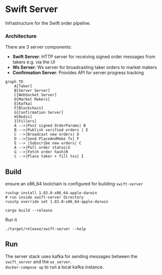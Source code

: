 # Swift Server

Infrastructure for the Swift order pipeline.

### Architecture

There are 3 server components:

- **Swift Server**: HTTP server for receiving signed order messages from takers e.g. via the UI
- **Ws Server**: Ws server for broadcasting taker orders to market makers
- **Confirmation Server**: Provides API for server progress tracking

```mermaid
graph TD
    A[Taker]
    B[Server Server]
    C[WebSocket Server]
    D[Market Makers]
    E[Kafka]
    F[Blockchain]
    G[Confirmation Server]
    H[Redis]
    I[Fillers]
    A -->|Post signed OrderParams| B
    B -->|Publish verified orders | E
    C -->|Broadcast new orders| D
    D -->|Send PlaceAndMake Tx| F
    E --> |Subscribe new orders| C
    A -->|Poll order status|G
    G -->|Fetch order hash|H
    C -->|Place taker + fill txs| I
```

## Build

ensure an x86_64 toolchain is configured for building `swift-server`

```shell
rustup install 1.83.0-x86_64-apple-darwin
# run inside swift-server directory
rusutp override set 1.83.0-x86_64-apple-darwin
```

```shell
cargo build --release
```

Run it

```shell
./target/release/swift-server --help
```

## Run

The server stack uses kafka for sending messages between the `swift_server` and the `ws_server`.  
`docker-compose up` to run a local kafka instance.

